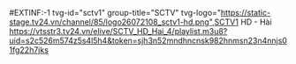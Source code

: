 #EXTINF:-1 tvg-id="sctv1" group-title="SCTV" tvg-logo="https://static-stage.tv24.vn/channel/85/logo26072108_sctv1-hd.png",SCTV1 HD - Hài
https://vtsstr3.tv24.vn/elive/SCTV_HD_Hai_4/playlist.m3u8?uid=s2c526m574z5s4l5h4&token=sjh3n52mndhncnsk982hnmsn23n4nnjs01fg22h7jks
